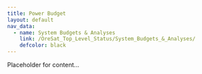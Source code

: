 ```yaml
---
title: Power Budget
layout: default
nav_data:
  - name: System Budgets & Analyses
    link: /OreSat_Top_Level_Status/System_Budgets_&_Analyses/
    defcolor: black
---
```



Placeholder for content...
